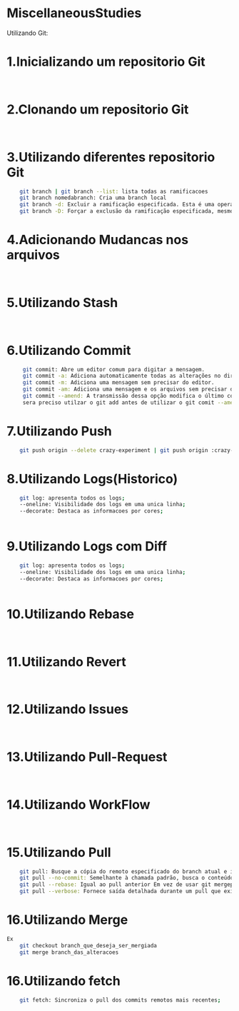 # MiscellaneousStudies  

Utilizando Git:

# 1.Inicializando um repositorio Git
    
```sh
   
```

# 2.Clonando um repositorio Git
    
```sh
    
```

# 3.Utilizando diferentes repositorio Git
    
```sh
    git branch | git branch --list: lista todas as ramificacoes  
    git branch nomedabranch: Cria uma branch local 
    git branch -d: Excluir a ramificação especificada. Esta é uma operação “segura” em que o Git impede que você exclua a ramificação se tiver mudanças não mescladas.  
    git branch -D: Forçar a exclusão da ramificação especificada, mesmo que ela tenha mudanças não mescladas.   Este é o comando a ser usado se você quiser excluir de modo permanente todas as confirmações associadas a uma linha particular de desenvolvimento.   
```
# 4.Adicionando Mudancas nos arquivos
    
```sh
    
```
# 5.Utilizando Stash
    
```sh
    
```
# 6.Utilizando Commit
    
```sh
     git commit: Abre um editor comum para digitar a mensagem.  
     git commit -a: Adiciona automaticamente todas as alterações no diretório de trabalho, apenas com as modificações nos arquivos monitorados e abre o editor aguardando a mensagem.  
     git commit -m: Adiciona uma mensagem sem precisar do editor.  
     git commit -am: Adiciona uma mensagem e os arquivos sem precisar do editor
     git commit --amend: A transmissão dessa opção modifica o último commit. Em vez de criar um novo commit, as mudanças preparadas são adicionadas ao commit anterior. Esse comando abre o editor de texto configurado no sistema e solicita a mudança da mensagem de commit especificada mais cedo. Mas lembrando nessa etapa ainda
     sera preciso utilzar o git add antes de utilizar o git comit --amend.        
```
# 7.Utilizando Push
    
```sh
    git push origin --delete crazy-experiment | git push origin :crazy-experiment: Isso vai enviar um sinal de exclusão para o repositório de origem remota que aciona uma exclusão da ramificação remota crazy-experiment.  
```
# 8.Utilizando Logs(Historico)
    
```sh
    git log: apresenta todos os logs;
    --oneline: Visibilidade dos logs em uma unica linha;
    --decorate: Destaca as informacoes por cores;
    
```
# 9.Utilizando Logs com Diff
    
```sh
    git log: apresenta todos os logs;
    --oneline: Visibilidade dos logs em uma unica linha;
    --decorate: Destaca as informacoes por cores;
    
```
# 10.Utilizando Rebase
    
```sh
    
```
# 11.Utilizando Revert
    
```sh
    
```
# 12.Utilizando Issues
    
```sh
    
```
# 13.Utilizando Pull-Request
    
```sh
    
```
# 14.Utilizando WorkFlow
    
```sh
    
```
# 15.Utilizando Pull
    
```sh
    git pull: Busque a cópia do remoto especificado do branch atual e imediatamente mescle-a na cópia local. 
    git pull --no-commit: Semelhante à chamada padrão, busca o conteúdo remoto, mas não cria um novo commit de mesclagem.  
    git pull --rebase: Igual ao pull anterior Em vez de usar git mergepara integrar a ramificação remota com a local, use git rebase.  
    git pull --verbose: Fornece saída detalhada durante um pull que exibe o conteúdo sendo baixado e os detalhes da mesclagem.  
```

# 16.Utilizando Merge
    
```sh
Ex
    git checkout branch_que_deseja_ser_mergiada
    git merge branch_das_alteracoes
```
# 16.Utilizando fetch
    
```sh
    git fetch: Sincroniza o pull dos commits remotos mais recentes;
```
